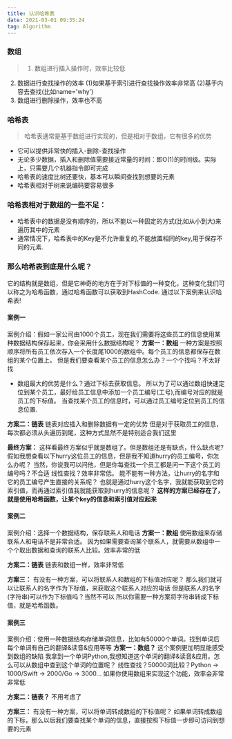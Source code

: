 ```yaml
---
title: 认识哈希表
date: 2021-03-01 09:35:24
tag: Algorithm
---
```


### 数组
>1. 数组进行插入操作时，效率比较低
2. 数据进行查找操作的效率
    (1)如果基于索引进行查找操作效率非常高
    (2)基于内容去查找(比如name='why')
3. 数组进行删除操作，效率也不高

### 哈希表
>哈希表通常是基于数组进行实现的，但是相对于数组，它有很多的优势
* 它可以提供非常快的插入-删除-查找操作
* 无论多少数据，插入和删除值需要接近常量的时间：即O(1)的时间级。实际上，只需要几个机器指令即可完成
* 哈希表的速度比树还要快，基本可以瞬间查找到想要的元素
* 哈希表相对于树来说编码要容易很多

### 哈希表相对于数组的一些不足：
* 哈希表中的数据是没有顺序的，所以不能以一种固定的方式(比如从小到大)来遍历其中的元素
* 通常情况下，哈希表中的Key是不允许重复的,不能放置相同的key,用于保存不同的元素.

### 那么哈希表到底是什么呢？
它的结构就是数组，但是它神奇的地方在于对下标值的一种变化，这种变化我们可以称之为哈希函数，通过哈希函数可以获取到HashCode.
通过以下案例来认识哈希表! 

#### 案例一
案例介绍：假如一家公司由1000个员工，现在我们需要将这些员工的信息使用某种数据结构保存起来，你会采用什么数据结构呢？
**方案一：数组**
一种方案是按照顺序将所有员工依次存入一个长度尾1000的数组中。每个员工的信息都保存在数组的某个位置上。
但是我们要查看某个员工的信息怎么办？一个个找吗？不太好找
* 数组最大的优势是什么？通过下标去获取信息。
所以为了可以通过数组快速定位到某个员工，最好给员工信息中添加一个员工编号(工号),而编号对应的就是员工的下标值。
当查找某个员工的信息时，可以通过员工编号定位到员工的信息位置.

**方案二：链表**
链表对应插入和删除数据有一定的优势
但是对于获取员工的信息，每次都必须从头遍历到尾，这种方式显然不是特别适合我们这里

**最终方案：**
这样看最终方案似乎就是数组了。但是数组还是有缺点，什么缺点呢?
假如我想查看以下hurry这位员工的信息，但是我不知道hurry的员工编号，你怎么办呢？
当然，你说我可以问他，但是你每查找一个员工都是问一下这个员工的编号吗？不合适
线性查找？效率非常低。
能不能有一种方法，让hurry的名字和它的员工编号产生直接的关系呢？
也就是通过hurry这个名字，我就能获取到它的索引值，而再通过索引值我就能获取到hurry的信息呢？
**这样的方案已经存在了，就是使用哈希函数，让某个key的信息和索引值对应起来**

#### 案例二
案例介绍：选择一个数据结构，保存联系人和电话
**方案一：数组**
使用数组来存储联系人和电话不是非常合适。
因为如果需要查询某个联系人，就需要从数组中一个个取出数据和查询的联系人比较。效率非常的低

**方案二：链表**
链表和数组一样，效率非常低

**方案三：**
有没有一种方案，可以将联系人和数组的下标值对应呢？
那么我们就可以让联系人的名字作为下标值，来获取这个联系人对应的电话
但是联系人的名字(字符串)可以作为下标值吗？当然不可以
所以你需要一种方案将字符串转成下标值，就是哈希函数。

#### 案例三
案例介绍：使用一种数据结构存储单词信息，比如有50000个单词。找到单词后每个单词有自己的翻译&读音&应用等等
**方案一：数组？**
这个案例更加明显能感受到数组的缺陷
我拿到一个单词Python,我想知道这个单词的翻译&读音&应用。怎么可以从数组中查到这个单词的位置呢？
线性查找？50000词比较？Python -> 1000/Swift -> 2000/Go -> 3000...
如果你使用数组来实现这个功能，效率会非常非常低

**方案二：链表？**
不用考虑了

**方案三：**
有没有一种方案，可以将单词转成数组的下标值呢？
如果单词转成数组的下标，那么以后我们要查找某个单词的信息，直接按照下标值一步即可访问到想要的元素
